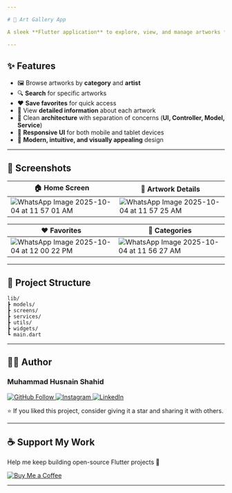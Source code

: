 ```yaml
---

# 🎨 Art Gallery App

A sleek **Flutter application** to explore, view, and manage artworks from various artists.

---
```


## ✨ Features

* 🖼️ Browse artworks by **category** and **artist**
* 🔍 **Search** for specific artworks
* ❤️ **Save favorites** for quick access
* 📄 View **detailed information** about each artwork
* 🧪 Clean **architecture** with separation of concerns (**UI, Controller, Model, Service**)
* 📱 **Responsive UI** for both mobile and tablet devices
* 🎨 **Modern, intuitive, and visually appealing** design

---

## 📸 Screenshots

| 🏠 Home Screen                                                                                                               | 🎨 Artwork Details                                                                                                           |
| ---------------------------------------------------------------------------------------------------------------------------- | ---------------------------------------------------------------------------------------------------------------------------- |
| ![WhatsApp Image 2025-10-04 at 11 57 01 AM](https://github.com/user-attachments/assets/884e6d7e-b120-4e7a-959d-909948f7e50e) | ![WhatsApp Image 2025-10-04 at 11 57 25 AM](https://github.com/user-attachments/assets/0c67fb4d-eab0-41a0-b470-e6e279d6e9d5) |

| ❤️ Favorites                                                                                                                 | 📂 Categories                                                                                                                |
| ---------------------------------------------------------------------------------------------------------------------------- | ---------------------------------------------------------------------------------------------------------------------------- |
| ![WhatsApp Image 2025-10-04 at 12 00 22 PM](https://github.com/user-attachments/assets/66274f79-f5b1-43a1-bddf-bbc71ec47fed) | ![WhatsApp Image 2025-10-04 at 11 56 27 AM](https://github.com/user-attachments/assets/05016782-4235-4444-8303-21338553026f)|

--- 

## 🧱 Project Structure

```
lib/
┣ models/
┣ screens/
┣ services/
┣ utils/
┣ widgets/
┗ main.dart
```

---

## 🧑‍💻 Author

### Muhammad Husnain Shahid

<p align="left">
  <a href="https://github.com/muhammadhusnainshahid">
    <img src="https://img.shields.io/badge/GitHub-Follow-181717?logo=github&logoColor=white" alt="GitHub Follow"/>
  </a>
  <a href="https://www.instagram.com/the.husnainshahid">
    <img src="https://img.shields.io/badge/Instagram-Follow-E4405F?logo=instagram&logoColor=white" alt="Instagram"/>
  </a>
  <a href="https://www.linkedin.com/in/muhammad-husnain-shahid-36b34b26b">
    <img src="https://img.shields.io/badge/LinkedIn-Connect-0077B5?logo=linkedin&logoColor=white" alt="LinkedIn"/>
  </a>
</p>  

⭐ If you liked this project, consider giving it a star and sharing it with others.

---

## ☕ Support My Work

Help me keep building open-source Flutter projects 💙

<p align="left">
  <a href="https://www.buymeacoffee.com/muhammadhusnainshahid" target="_blank">
    <img src="https://img.shields.io/badge/Buy%20Me%20a%20Coffee-Support-FFDD00?logo=buymeacoffee&logoColor=black" alt="Buy Me a Coffee"/>
  </a>
</p>  

---
